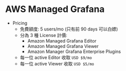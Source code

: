 # AWS Managed Grafana

- Pricing
  - 免費額度: 5 users/mo (只有前 90 days 可以白嫖)
  - 分為 3 種 License 計價:
    - Amazon Managed Grafana Editor
    - Amazon Managed Grafana Viewer
    - Amazon Manager Grafana Enterprise Plugins
  - 每一位 active Editor 收取 `USD $9/mo`
  - 每一位 active Viewer 收取 `USD $5/mo`
